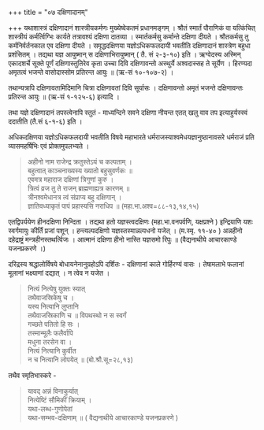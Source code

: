 +++
title = "०७ दक्षिणादानम्"

+++
यथाशास्त्रं दक्षिणादानं शास्त्रीयकर्मणः मुख्येष्वेकतमं प्रधानमङ्गम् । श्रौतं स्मार्तं पौराणिकं वा यत्किंचित् शास्त्रीयं कर्मर्त्विग्भिः कार्यते तत्रावश्यं दक्षिणा दातव्या । स्मार्तकर्मसु कर्मान्ते दक्षिणा दीयते । श्रौतकर्मसु तु कर्मनिर्वर्तनकाल एव दक्षिणा दीयते । समृद्धदक्षिणया यज्ञोऽधिकफलदायी भवतीति दक्षिणादानं शास्त्रेण बहुधा प्रशंसितम् । तद्यथा यज्ञ आयुष्मान् स दक्षिणाभिरायुष्मान् ( तै. सं २-३-१०) इति । ऋग्वेदस्य अस्मिन् एकादशर्चे सूक्ते पूर्णं दक्षिणास्तुतिरेव कृता उच्चा दिवि दक्षिणावन्तो अस्थुर्ये अश्वदास्सह ते सूर्येण । हिरण्यदा अमृतत्वं भजन्ते वासोदास्सोम प्रतिरन्त आयुः ॥ (ऋ-सं १०-१०७-२) ।

तथान्यत्रापि दक्षिणावतामिदिमानि चित्रा दक्षिणावतां दिवि सूर्यासः । दक्षिणावन्तो अमृतं भजन्ते दक्षिणावन्तः प्रतिरन्त आयुः ॥ (ऋ-सं १-१२५-६) इत्यादि ।

तथा यज्ञे दक्षिणादानं तपस्त्वेनापि स्तुतं - माध्यन्दिने सवने दक्षिणा नीयन्त एतत् खलु वाव तप इत्याहुर्यस्स्वं ददातीति (तै.सं ६-१-६) इति ।

अधिकदक्षिणया यज्ञोऽधिकफलदायी भवतीति विषये महाभारते धर्मराजस्याश्वमेधयज्ञानुष्ठानावसरे धर्मराजं प्रति व्यासमहर्षिभिः एवं प्रोक्तमुपलभ्यते ।

> अहीनो नाम राजेन्द्र क्रतुस्तेऽयं च कल्पताम् ।  
> बहुत्वात् काञ्चनाख्यस्य ख्यातो बहुसुवर्णकः ॥  
> एवमत्र महाराज दक्षिणां त्रिगुणां कुरु ।  
> त्रित्वं व्रज तु ते राजन् ब्राह्मणाह्यत्र कारणम् ॥  
> त्रीनश्वमेधानत्र त्वं संप्राप्य बहु दक्षिणान् ।  
> ज्ञातिवध्याकृतं पापं प्रहास्यसि नराधिप ॥ (महा.भा.अश्व=८८-१३,१४,१५) 

एतद्विपर्ययेण हीनदक्षिणा निन्दिता । तद्यथा हतो यज्ञस्त्वदक्षिणः (महा.भा.वनपर्वणि, यक्षप्रश्ने ) इन्द्रियाणि यशः स्वर्गमायुः कीर्तिं प्रजां पशून् । हन्त्यल्पदक्षिणो यज्ञस्तस्मान्नल्पधनो यजेत् । (म.स्मृ. ११-४० ) अन्नहीनो दहेद्राष्ट्रं मन्त्रहीनस्तथर्त्विजः । आत्मानं दक्षिणा हीनो नास्ति यज्ञसमो रिपुः ॥
(वैद्यनाथीये आचारकाण्डे यजनप्रकरणे ।)

दरिद्रस्य श्रद्धालोर्विषये बोधायनेनानुग्रहोऽपि दर्शितः - दक्षिणानां काले गोर्हिरण्यं वासः । तेषामलाभे फलानां मूलानां भक्ष्याणां दद्यात् । न त्वेव न यजेत ।

> नित्यं नित्येषु युक्तः स्यात्  
> तथैवाजस्रिकेषु च ।  
> यस्य नित्यानि लुप्तानि  
> तथैवाजस्रिकाणि च ॥
> विपथस्थो न स स्वर्गं  
> गच्छते पतितो हि सः ।  
> तस्मान्मूलैः फलैर्वापि  
> मधुना तरसेन वा ।  
> नित्यं नित्यानि कुर्वीत  
> न च नित्यानि लोपयेत् ॥ (बो.श्रौ.सू=२८,१३)

तथैव स्मृतिभास्करे - 

> यावद् अन्नं विनाकुर्यात्  
> नित्येष्टिं सौमिकीं क्रियाम् ।  
> यथा-लब्ध-गुणोपेतां  
> यथा-सम्भव-दक्षिणाम् ॥ ( वैद्यनाथीये आचारकाण्डे यजनप्रकरणे )
